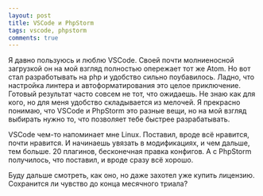 ```yaml
---
layout: post
title: VSCode и PhpStorm
tags: vscode, phpstorm
comments: true
---
```


Я давно пользуюсь и люблю VSCode. Своей почти молниеносной загрузкой он на мой взгляд полностью опережает тот же Atom. Но вот стал разработывать на php и удобство сильно поубавилось. Ладно, что настройка линтера и автоформатирования это целое приключение. Готовый результат часто совсем не тот, что ожидаешь. Не знаю как для кого, но для меня удобство складывается из мелочей. Я прекрасно понимаю, что VSCode и PhpStorm это разные вещи, но на мой взгляд выбирать нужно то, что позволяет тебе быстрее разрабатывать.

VSCode чем-то напоминает мне Linux. Поставил, вроде всё нравится, почти нравится. И начинаешь увязать в модификациях, и чем дальше, тем больше. 20 плагинов, бесконечная правка конфигов. А с PhpStorm получилось, что поставил, и вроде сразу всё хорошо.

Буду дальше смотреть, как оно, но даже захотел уже купить лицензию. Сохранится ли чувство до конца месячного триала?